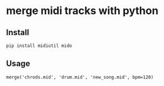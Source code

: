 # merge midi tracks with python

## Install
`
pip install midiutil mido
`

## Usage
`
merge('chrods.mid', 'drum.mid', 'new_song.mid', bpm=120)
`